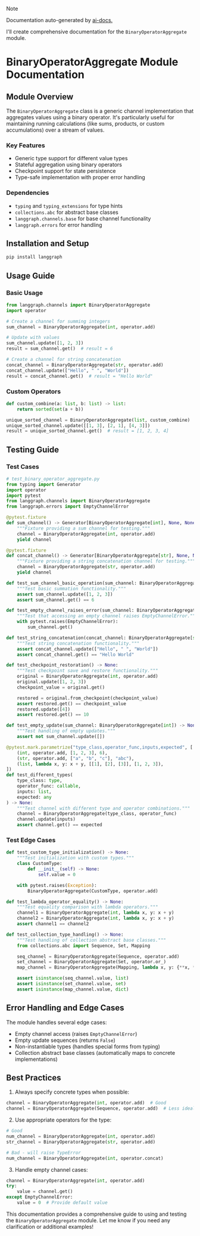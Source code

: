 
> [!NOTE]
> Documentation auto-generated by [ai-docs.](https://github.com/connor-john/ai-docs)

I'll create comprehensive documentation for the `BinaryOperatorAggregate` module.

# BinaryOperatorAggregate Module Documentation

## Module Overview

The `BinaryOperatorAggregate` class is a generic channel implementation that aggregates values using a binary operator. It's particularly useful for maintaining running calculations (like sums, products, or custom accumulations) over a stream of values.

### Key Features
- Generic type support for different value types
- Stateful aggregation using binary operators
- Checkpoint support for state persistence
- Type-safe implementation with proper error handling

### Dependencies
- `typing` and `typing_extensions` for type hints
- `collections.abc` for abstract base classes
- `langgraph.channels.base` for base channel functionality
- `langgraph.errors` for error handling

## Installation and Setup

```bash
pip install langgraph
```

## Usage Guide

### Basic Usage

```python
from langgraph.channels import BinaryOperatorAggregate
import operator

# Create a channel for summing integers
sum_channel = BinaryOperatorAggregate(int, operator.add)

# Update with values
sum_channel.update([1, 2, 3])
result = sum_channel.get()  # result = 6

# Create a channel for string concatenation
concat_channel = BinaryOperatorAggregate(str, operator.add)
concat_channel.update(["Hello", " ", "World"])
result = concat_channel.get()  # result = "Hello World"
```

### Custom Operators

```python
def custom_combine(a: list, b: list) -> list:
    return sorted(set(a + b))

unique_sorted_channel = BinaryOperatorAggregate(list, custom_combine)
unique_sorted_channel.update([[1, 3], [2, 1], [4, 3]])
result = unique_sorted_channel.get()  # result = [1, 2, 3, 4]
```

## Testing Guide

### Test Cases

```python
# test_binary_operator_aggregate.py
from typing import Generator
import operator
import pytest
from langgraph.channels import BinaryOperatorAggregate
from langgraph.errors import EmptyChannelError

@pytest.fixture
def sum_channel() -> Generator[BinaryOperatorAggregate[int], None, None]:
    """Fixture providing a sum channel for testing."""
    channel = BinaryOperatorAggregate(int, operator.add)
    yield channel

@pytest.fixture
def concat_channel() -> Generator[BinaryOperatorAggregate[str], None, None]:
    """Fixture providing a string concatenation channel for testing."""
    channel = BinaryOperatorAggregate(str, operator.add)
    yield channel

def test_sum_channel_basic_operation(sum_channel: BinaryOperatorAggregate[int]) -> None:
    """Test basic summation functionality."""
    assert sum_channel.update([1, 2, 3])
    assert sum_channel.get() == 6

def test_empty_channel_raises_error(sum_channel: BinaryOperatorAggregate[int]) -> None:
    """Test that accessing an empty channel raises EmptyChannelError."""
    with pytest.raises(EmptyChannelError):
        sum_channel.get()

def test_string_concatenation(concat_channel: BinaryOperatorAggregate[str]) -> None:
    """Test string concatenation functionality."""
    assert concat_channel.update(["Hello", " ", "World"])
    assert concat_channel.get() == "Hello World"

def test_checkpoint_restoration() -> None:
    """Test checkpoint save and restore functionality."""
    original = BinaryOperatorAggregate(int, operator.add)
    original.update([1, 2, 3])
    checkpoint_value = original.get()

    restored = original.from_checkpoint(checkpoint_value)
    assert restored.get() == checkpoint_value
    restored.update([4])
    assert restored.get() == 10

def test_empty_update(sum_channel: BinaryOperatorAggregate[int]) -> None:
    """Test handling of empty updates."""
    assert not sum_channel.update([])

@pytest.mark.parametrize("type_class,operator_func,inputs,expected", [
    (int, operator.add, [1, 2, 3], 6),
    (str, operator.add, ["a", "b", "c"], "abc"),
    (list, lambda x, y: x + y, [[1], [2], [3]], [1, 2, 3]),
])
def test_different_types(
    type_class: type,
    operator_func: callable,
    inputs: list,
    expected: any
) -> None:
    """Test channel with different type and operator combinations."""
    channel = BinaryOperatorAggregate(type_class, operator_func)
    channel.update(inputs)
    assert channel.get() == expected
```

### Test Edge Cases

```python
def test_custom_type_initialization() -> None:
    """Test initialization with custom types."""
    class CustomType:
        def __init__(self) -> None:
            self.value = 0

    with pytest.raises(Exception):
        BinaryOperatorAggregate(CustomType, operator.add)

def test_lambda_operator_equality() -> None:
    """Test equality comparison with lambda operators."""
    channel1 = BinaryOperatorAggregate(int, lambda x, y: x + y)
    channel2 = BinaryOperatorAggregate(int, lambda x, y: x + y)
    assert channel1 == channel2

def test_collection_type_handling() -> None:
    """Test handling of collection abstract base classes."""
    from collections.abc import Sequence, Set, Mapping

    seq_channel = BinaryOperatorAggregate(Sequence, operator.add)
    set_channel = BinaryOperatorAggregate(Set, operator.or_)
    map_channel = BinaryOperatorAggregate(Mapping, lambda x, y: {**x, **y})

    assert isinstance(seq_channel.value, list)
    assert isinstance(set_channel.value, set)
    assert isinstance(map_channel.value, dict)
```

## Error Handling and Edge Cases

The module handles several edge cases:
- Empty channel access (raises `EmptyChannelError`)
- Empty update sequences (returns `False`)
- Non-instantiable types (handles special forms from typing)
- Collection abstract base classes (automatically maps to concrete implementations)

## Best Practices

1. Always specify concrete types when possible:
```python
channel = BinaryOperatorAggregate(int, operator.add)  # Good
channel = BinaryOperatorAggregate(Sequence, operator.add)  # Less ideal
```

2. Use appropriate operators for the type:
```python
# Good
num_channel = BinaryOperatorAggregate(int, operator.add)
str_channel = BinaryOperatorAggregate(str, operator.add)

# Bad - will raise TypeError
num_channel = BinaryOperatorAggregate(int, operator.concat)
```

3. Handle empty channel cases:
```python
channel = BinaryOperatorAggregate(int, operator.add)
try:
    value = channel.get()
except EmptyChannelError:
    value = 0  # Provide default value
```

This documentation provides a comprehensive guide to using and testing the `BinaryOperatorAggregate` module. Let me know if you need any clarification or additional examples!
